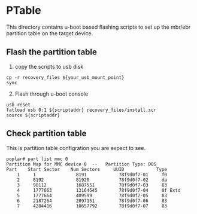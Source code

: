 # PTable

This directory contains u-boot based flashing scripts to set up the mbr/ebr partition table on the target device.

## Flash the partition table

1. copy the scripts to usb disk
```
cp -r recovery_files ${your_usb_mount_point}
sync
```

2. Flash through u-boot console
```
usb reset
fatload usb 0:1 ${scriptaddr} recovery_files/install.scr
source ${scriptaddr}
```

## Check partition table

This is partition table configration you are expect to see.

```
poplar# part list mmc 0
Partition Map for MMC device 0  --   Partition Type: DOS
Part    Start Sector    Num Sectors     UUID            Type
    1     1               8191            78f9d0f7-01     f0
    2     8192            81920           78f9d0f7-02     da
    3     90112           1687551         78f9d0f7-03     83
    4     1777663         13164545        78f9d0f7-04     0f Extd
    5     1777664         409599          78f9d0f7-05     83
    6     2187264         2097151         78f9d0f7-06     83
    7     4284416         10657792        78f9d0f7-07     83
```